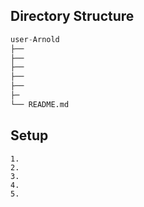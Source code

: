 ## Directory Structure
``` python
user-Arnold
├── 
├── 
├── 
├── 
├──
├─
└── README.md
```

## Setup
``` shell
1. 
2. 
3. 
4. 
5. 
```
